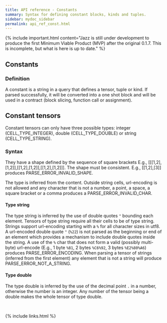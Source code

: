 ```yaml
---
title: API reference - Constants
summary: Syntax for defining constant blocks, kinds and tuples.
sidebar: mydoc_sidebar
permalink: api_ref_const.html
---
```


{% include important.html content="Jazz is still under development to produce the first Minimum Viable Product (MVP) after the original 0.1.7.
This is incomplete, but what is here is up to date." %}

## Constants

### Definition

A constant is a string in a query that defines a tensor, tuple or kind. If parsed successfully, it will be converted into a one shot block
and will be used in a contract (block slicing, function call or assignment).

## Constant tensors

Constant tensors can only have three possible types: integer (CELL_TYPE_INTEGER), double (CELL_TYPE_DOUBLE) or string (CELL_TYPE_STRING).

### Syntax

They have a shape defined by the sequence of square brackets E.g., [[[1,2],[1,2]],[[1,2],[1,2]],[[1,2],[1,2]]]. The shape must be
consistent. E.g., [[1,2],[3]] produces PARSE_ERROR_INVALID_SHAPE.

The type is inferred from the content. Outside string cells, url-encoding is not allowed and any character that is not a number, a point,
a space, a square bracket or a comma produces a PARSE_ERROR_INVALID_CHAR.

#### Type string

The type string is inferred by the use of double quotes `"` bounding each element. Tensors of type string require all their cells to be
of type string. Strings support url-encoding starting with a `%` for all character sizes in utf8. A url-encoded double quote `"` (`%22`)
is not parsed as the beginning or end of an element which provides a mechanism to include double quotes inside the string.
A use of the `%` char that does not form a valid (possibly multi-byte) url-encode (E.g., 1 byte `%81`, 2 bytes `%C6%92`,
3 bytes `%E2%80%A6`) produces PARSE_ERROR_ENCODING. When parsing a tensor of strings (inferred from the first element) any
element that is not a string will produce PARSE_ERROR_NOT_A_STRING.

#### Type double

The type double is inferred by the use of the decimal point `.` in a number, otherwise the number is an integer. Any number of the tensor
being a double makes the whole tensor of type double.

<br/>

{% include links.html %}
